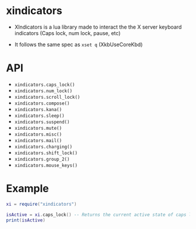 # xindicators
* XIndicators is a lua library made to interact the the X server keyboard indicators (Caps lock, num lock, pause, etc)

* It follows the same spec as `xset q` (XkbUseCoreKbd)

# API
* `xindicators.caps_lock()`
* `xindicators.num_lock()`
* `xindicators.scroll_lock()`
* `xindicators.compose()`
* `xindicators.kana()`
* `xindicators.sleep()`
* `xindicators.suspend()`
* `xindicators.mute()`
* `xindicators.misc()`
* `xindicators.mail()`
* `xindicators.charging()`
* `xindicators.shift_lock()`
* `xindicators.group_2()`
* `xindicators.mouse_keys()`

# Example
```lua
xi = require("xindicators")

isActive = xi.caps_lock() -- Returns the current active state of caps lock (boolean)
print(isActive)
```

